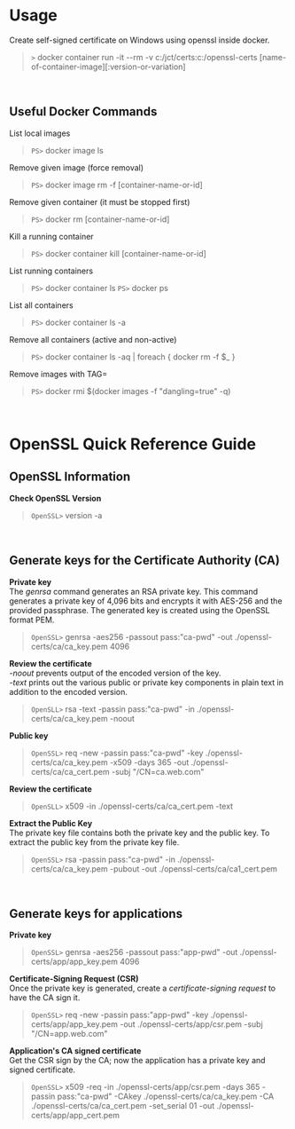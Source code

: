 Usage
=====
Create self-signed certificate on Windows using openssl inside docker.
>`>` docker container run -it --rm -v c:/jct/certs:c:/openssl-certs [name-of-container-image][:version-or-variation]

<br>

Useful Docker Commands
----------------------
List local images
>`PS>` docker image ls

Remove given image (force removal)
>`PS>` docker image rm -f [container-name-or-id]

Remove given container (it must be stopped first)
>`PS>` docker rm [container-name-or-id]

Kill a running container
>`PS>` docker container kill [container-name-or-id]

List running containers
>`PS>` docker container ls
>`PS>` docker ps

List all containers
>`PS>` docker container ls -a

Remove all containers (active and non-active)
>`PS>` docker container ls -aq | foreach { docker rm -f $_ }

Remove images with TAG=<none>
>`PS>` docker rmi $(docker images -f "dangling=true" -q)

<br>

OpenSSL Quick Reference Guide
=============================
OpenSSL Information
-------------------
**Check OpenSSL Version**
>`OpenSSL>` version -a

<br>

Generate keys for the Certificate Authority (CA)
------------------------------------------------
**Private key**<br>
The *genrsa* command generates an RSA private key. This command generates a private key of 4,096 bits and encrypts it with AES-256 and the provided passphrase. The generated key is created using the OpenSSL format PEM.
>`OpenSSL>` genrsa -aes256 -passout pass:"ca-pwd" -out ./openssl-certs/ca/ca_key.pem 4096<br>

**Review the certificate**<br>
*-noout* prevents output of the encoded version of the key.<br>
*-text* prints out the various public or private key components in plain text in addition to the encoded version.
>`OpenSLL>` rsa -text -passin pass:"ca-pwd" -in ./openssl-certs/ca/ca_key.pem -noout

**Public key**
>`OpenSSL>` req -new -passin pass:"ca-pwd" -key ./openssl-certs/ca/ca_key.pem -x509 -days 365 -out ./openssl-certs/ca/ca_cert.pem -subj "/CN=ca.web.com"

**Review the certificate**
>`OpenSLL>` x509 -in ./openssl-certs/ca/ca_cert.pem -text

**Extract the Public Key**<br>
The private key file contains both the private key and the public key. To extract the public key from the private key file.
>`OpenSSL>` rsa -passin pass:"ca-pwd" -in ./openssl-certs/ca/ca_key.pem -pubout -out ./openssl-certs/ca/ca1_cert.pem

<br>

Generate keys for applications
------------------------------
**Private key**<br>
>`OpenSSL>` genrsa -aes256 -passout pass:"app-pwd" -out ./openssl-certs/app/app_key.pem 4096

**Certificate-Signing Request (CSR)**<br>
Once the private key is generated, create a *certificate-signing request* to have the CA sign it.
>`OpenSSL>` req -new -passin pass:"app-pwd" -key ./openssl-certs/app/app_key.pem -out ./openssl-certs/app/csr.pem -subj "/CN=app.web.com"

**Application's CA signed certificate**<br>
Get the CSR sign by the CA; now the application has a private key and signed certificate.
>`OpenSSL>` x509 -req -in ./openssl-certs/app/csr.pem -days 365 -passin pass:"ca-pwd" -CAkey ./openssl-certs/ca/ca_key.pem -CA ./openssl-certs/ca/ca_cert.pem -set_serial 01 -out ./openssl-certs/app/app_cert.pem
